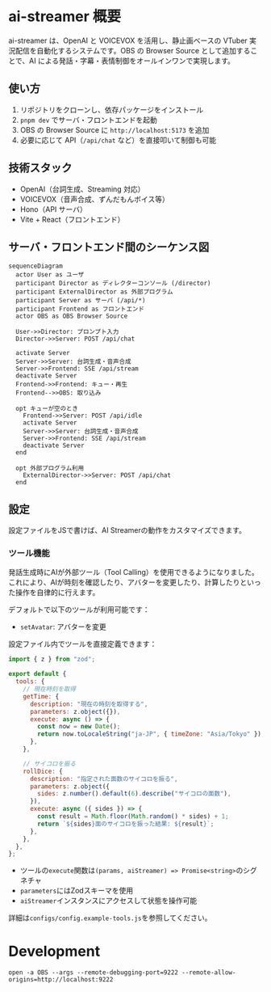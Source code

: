 # ai-streamer 概要

ai-streamer は、OpenAI と VOICEVOX を活用し、静止画ベースの VTuber 実況配信を自動化するシステムです。OBS の Browser Source として追加することで、AI による発話・字幕・表情制御をオールインワンで実現します。

## 使い方

1. リポジトリをクローンし、依存パッケージをインストール
2. `pnpm dev` でサーバ・フロントエンドを起動
3. OBS の Browser Source に `http://localhost:5173` を追加
4. 必要に応じて API（`/api/chat` など）を直接叩いて制御も可能

## 技術スタック

- OpenAI（台詞生成、Streaming 対応）
- VOICEVOX（音声合成、ずんだもんボイス等）
- Hono（API サーバ）
- Vite + React（フロントエンド）

## サーバ・フロントエンド間のシーケンス図

```mermaid
sequenceDiagram
  actor User as ユーザ
  participant Director as ディレクターコンソール (/director)
  participant ExternalDirector as 外部プログラム
  participant Server as サーバ (/api/*)
  participant Frontend as フロントエンド
  actor OBS as OBS Browser Source

  User->>Director: プロンプト入力
  Director->>Server: POST /api/chat

  activate Server
  Server->>Server: 台詞生成・音声合成
  Server->>Frontend: SSE /api/stream
  deactivate Server
  Frontend->>Frontend: キュー・再生
  Frontend-->>OBS: 取り込み

  opt キューが空のとき
    Frontend->>Server: POST /api/idle
    activate Server
    Server->>Server: 台詞生成・音声合成
    Server->>Frontend: SSE /api/stream
    deactivate Server
  end

  opt 外部プログラム利用
    ExternalDirector->>Server: POST /api/chat
  end
```

## 設定

設定ファイルをJSで書けば、AI Streamerの動作をカスタマイズできます。

### ツール機能

発話生成時にAIが外部ツール（Tool Calling）を使用できるようになりました。これにより、AIが時刻を確認したり、アバターを変更したり、計算したりといった操作を自律的に行えます。

デフォルトで以下のツールが利用可能です：
- `setAvatar`: アバターを変更

設定ファイル内でツールを直接定義できます：

```js
import { z } from "zod";

export default {
  tools: {
    // 現在時刻を取得
    getTime: {
      description: "現在の時刻を取得する",
      parameters: z.object({}),
      execute: async () => {
        const now = new Date();
        return now.toLocaleString("ja-JP", { timeZone: "Asia/Tokyo" });
      },
    },

    // サイコロを振る
    rollDice: {
      description: "指定された面数のサイコロを振る",
      parameters: z.object({
        sides: z.number().default(6).describe("サイコロの面数"),
      }),
      execute: async ({ sides }) => {
        const result = Math.floor(Math.random() * sides) + 1;
        return `${sides}面のサイコロを振った結果: ${result}`;
      },
    },
  },
};
```

- ツールの`execute`関数は`(params, aiStreamer) => Promise<string>`のシグネチャ
- `parameters`にはZodスキーマを使用
- `aiStreamer`インスタンスにアクセスして状態を操作可能

詳細は`configs/config.example-tools.js`を参照してください。

# Development

    open -a OBS --args --remote-debugging-port=9222 --remote-allow-origins=http://localhost:9222
